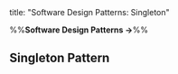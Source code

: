 <frontmatter>
title: "Software Design Patterns: Singleton"
</frontmatter>

<link rel="stylesheet" href="{{baseUrl}}/css/textbook.css">

<div class="website-content" id="all">

%%**Software Design Patterns →**%%

<div id="title">

## Singleton Pattern
</div>
<div id="main">

<include src="what/embed.md" boilerplate  />
<include src="implementation/embed.md" boilerplate  />
<include src="evaluation/embed.md" boilerplate  />

</div>

</div>
